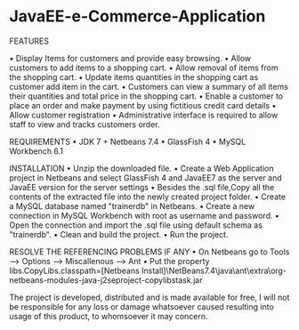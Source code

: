 JavaEE-e-Commerce-Application
=============================

FEATURES

•	Display Items for customers and provide easy browsing.
•	Allow customers to add items to a shopping cart. 
•	Allow removal of items from the shopping cart. 
•	Update items quantities in the shopping cart as customer add item in the cart. 
•	Customers can view a summary of all items their quantities and total price in the shopping cart. 
•	Enable a customer to place an order and make payment by using fictitious credit card details
•	Allow customer registration
•	Administrative interface is required to allow staff to view and tracks customers order.

REQUIREMENTS 
•	JDK 7 + Netbeans 7.4 
•	GlassFish 4
•	MySQL Workbench 6.1

INSTALLATION 
•	Unzip the downloaded file.
•	Create a Web Application project in Netbeans  and select GlassFish 4 and JavaEE7 as the server and JavaEE version for the server settings
•	Besides the .sql file,Copy all the  contents of  the extracted file into the newly created project folder.
•	Create a MySQL database named "trainerdb" in Netbeans. 
•	Create a new connection in MySQL Workbench  with root as username and password.
•	Open the connection and import the .sql file using default schema as "trainerdb".
•	Clean and build the project. 
•	Run the project.

RESOLVE THE REFERENCING PROBLEMS IF ANY
•	 On Netbeans go to Tools --> Options --> Miscallenous -->  Ant
•	Put the property  libs.CopyLibs.classpath=[Netbeans Install]\NetBeans7.4\java\ant\extra\org-netbeans-modules-java-j2seproject-copylibstask.jar



The project is developed, distributed and is made available for free,
I will not be responsible for any loss or damage whatsoever caused resulting into usage of this product, to whomsoever it may concern.
